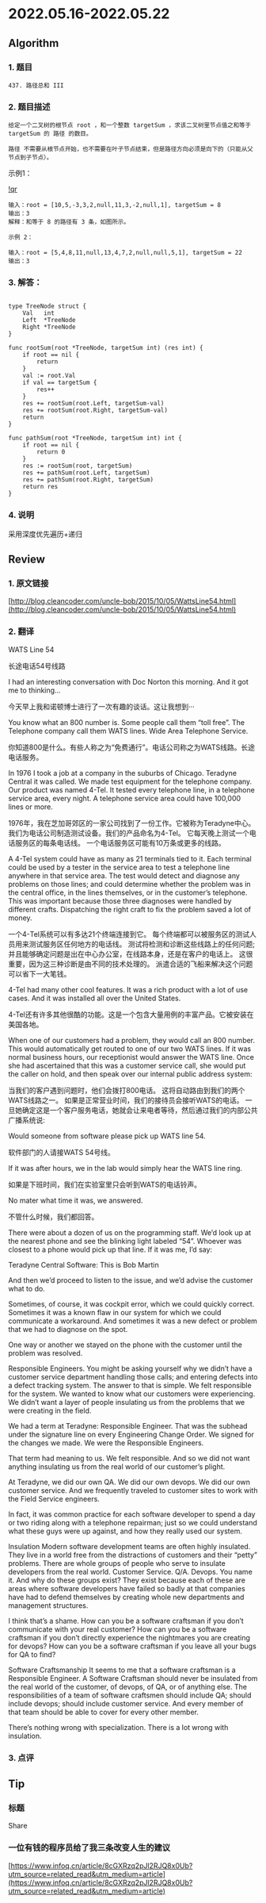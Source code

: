 # 2022.05.16-2022.05.22

## Algorithm
### 1. 题目
```
437. 路径总和 III
```
### 2. 题目描述
```
给定一个二叉树的根节点 root ，和一个整数 targetSum ，求该二叉树里节点值之和等于 targetSum 的 路径 的数目。

路径 不需要从根节点开始，也不需要在叶子节点结束，但是路径方向必须是向下的（只能从父节点到子节点）。

```
示例1：

[!qr](./images/0505_a_1.jpg)
```
输入：root = [10,5,-3,3,2,null,11,3,-2,null,1], targetSum = 8
输出：3
解释：和等于 8 的路径有 3 条，如图所示。
```
```
示例 2：

输入：root = [5,4,8,11,null,13,4,7,2,null,null,5,1], targetSum = 22
输出：3
```


### 3. 解答：
```golang

type TreeNode struct {
	Val   int
	Left  *TreeNode
	Right *TreeNode
}

func rootSum(root *TreeNode, targetSum int) (res int) {
	if root == nil {
		return
	}
	val := root.Val
	if val == targetSum {
		res++
	}
	res += rootSum(root.Left, targetSum-val)
	res += rootSum(root.Right, targetSum-val)
	return
}

func pathSum(root *TreeNode, targetSum int) int {
	if root == nil {
		return 0
	}
	res := rootSum(root, targetSum)
	res += pathSum(root.Left, targetSum)
	res += pathSum(root.Right, targetSum)
	return res
}
```
### 4. 说明
采用深度优先遍历+递归

## Review
### 1. 原文链接
[http://blog.cleancoder.com/uncle-bob/2015/10/05/WattsLine54.html](http://blog.cleancoder.com/uncle-bob/2015/10/05/WattsLine54.html)

### 2. 翻译
WATS Line 54

长途电话54号线路

I had an interesting conversation with Doc Norton this morning. And it got me to thinking…

今天早上我和诺顿博士进行了一次有趣的谈话。这让我想到···

You know what an 800 number is. Some people call them “toll free”. The Telephone company call them WATS lines. Wide Area Telephone Service.

你知道800是什么。有些人称之为“免费通行”。电话公司称之为WATS线路。长途电话服务。

In 1976 I took a job at a company in the suburbs of Chicago. Teradyne Central it was called. 
We made test equipment for the telephone company. Our product was named 4-Tel. 
It tested every telephone line, in a telephone service area, every night. 
A telephone service area could have 100,000 lines or more.

1976年，我在芝加哥郊区的一家公司找到了一份工作。它被称为Teradyne中心。
我们为电话公司制造测试设备。我们的产品命名为4-Tel。
它每天晚上测试一个电话服务区的每条电话线。
一个电话服务区可能有10万条或更多的线路。

A 4-Tel system could have as many as 21 terminals tied to it. 
Each terminal could be used by a tester in the service area to test a telephone line anywhere in that service area. 
The test would detect and diagnose any problems on those lines; and could determine whether the problem was in the central office, in the lines themselves, or in the customer’s telephone. 
This was important because those three diagnoses were handled by different crafts. 
Dispatching the right craft to fix the problem saved a lot of money.

一个4-Tel系统可以有多达21个终端连接到它。
每个终端都可以被服务区的测试人员用来测试服务区任何地方的电话线。
测试将检测和诊断这些线路上的任何问题;并且能够确定问题是出在中心办公室，在线路本身，还是在客户的电话上。
这很重要，因为这三种诊断是由不同的技术处理的。
派遣合适的飞船来解决这个问题可以省下一大笔钱。

4-Tel had many other cool features. It was a rich product with a lot of use cases. And it was installed all over the United States.

4-Tel还有许多其他很酷的功能。这是一个包含大量用例的丰富产品。它被安装在美国各地。

When one of our customers had a problem, they would call an 800 number. 
This would automatically get routed to one of our two WATS lines. 
If it was normal business hours, our receptionist would answer the WATS line. 
Once she had ascertained that this was a customer service call, she would put the caller on hold, and then speak over our internal public address system:

当我们的客户遇到问题时，他们会拨打800电话。
这将自动路由到我们的两个WATS线路之一。
如果是正常营业时间，我们的接待员会接听WATS的电话。
一旦她确定这是一个客户服务电话，她就会让来电者等待，然后通过我们的内部公共广播系统说:

Would someone from software please pick up WATS line 54.

软件部门的人请接WATS 54号线。

If it was after hours, we in the lab would simply hear the WATS line ring.

如果是下班时间，我们在实验室里只会听到WATS的电话铃声。

No mater what time it was, we answered.

不管什么时候，我们都回答。

There were about a dozen of us on the programming staff. We’d look up at the nearest phone and see the blinking light labeled “54”. 
Whoever was closest to a phone would pick up that line. If it was me, I’d say:



Teradyne Central Software: This is Bob Martin

And then we’d proceed to listen to the issue, and we’d advise the customer what to do.

Sometimes, of course, it was cockpit error, which we could quickly correct. Sometimes it was a known flaw in our system for which we could communicate a workaround. And sometimes it was a new defect or problem that we had to diagnose on the spot.

One way or another we stayed on the phone with the customer until the problem was resolved.

Responsible Engineers.
You might be asking yourself why we didn’t have a customer service department handling those calls; and entering defects into a defect tracking system. The answer to that is simple. We felt responsible for the system. We wanted to know what our customers were experiencing. We didn’t want a layer of people insulating us from the problems that we were creating in the field.

We had a term at Teradyne: Responsible Engineer. That was the subhead under the signature line on every Engineering Change Order. We signed for the changes we made. We were the Responsible Engineers.

That term had meaning to us. We felt responsible. And so we did not want anything insulating us from the real world of our customer’s plight.

At Teradyne, we did our own QA. We did our own devops. We did our own customer service. And we frequently traveled to customer sites to work with the Field Service engineers.

In fact, it was common practice for each software developer to spend a day or two riding along with a telephone repairman; just so we could understand what these guys were up against, and how they really used our system.

Insulation
Modern software development teams are often highly insulated. They live in a world free from the distractions of customers and their “petty” problems. There are whole groups of people who serve to insulate developers from the real world. Customer Service. Q/A. Devops. You name it. And why do these groups exist? They exist because each of these are areas where software developers have failed so badly at that companies have had to defend themselves by creating whole new departments and management structures.

I think that’s a shame. How can you be a software craftsman if you don’t communicate with your real customer? How can you be a software craftsman if you don’t directly experience the nightmares you are creating for devops? How can you be a software craftsman if you leave all your bugs for QA to find?

Software Craftsmanship
It seems to me that a software craftsman is a Responsible Engineer. A Software Craftsman should never be insulated from the real world of the customer, of devops, of QA, or of anything else. The responsibilities of a team of software craftsmen should include QA; should include devops; should include customer service. And every member of that team should be able to cover for every other member.

There’s nothing wrong with specialization. There is a lot wrong with insulation.

### 3. 点评


## Tip
### 标题


Share
### 一位有钱的程序员给了我三条改变人生的建议
[https://www.infoq.cn/article/8cGXRzq2pJl2RJQ8x0Ub?utm_source=related_read&utm_medium=article](https://www.infoq.cn/article/8cGXRzq2pJl2RJQ8x0Ub?utm_source=related_read&utm_medium=article)